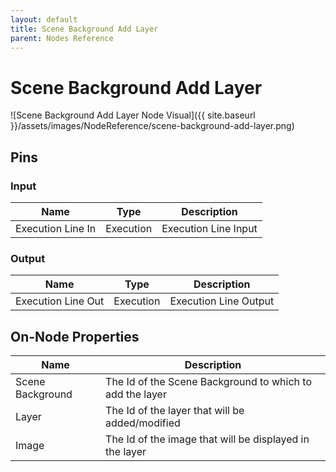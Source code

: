```yaml
---
layout: default
title: Scene Background Add Layer
parent: Nodes Reference
---
```

# Scene Background Add Layer

![Scene Background Add Layer Node Visual]({{ site.baseurl }}/assets/images/NodeReference/scene-background-add-layer.png)

## Pins

### Input

| Name | Type | Description |
| --- | --- | --- |
| Execution Line In | Execution | Execution Line Input |

### Output

| Name | Type | Description |
| --- | --- | --- |
| Execution Line Out | Execution | Execution Line Output |

## On-Node Properties

| Name | Description |
| --- | --- |
| Scene Background | The Id of the Scene Background to which to add the layer |
| Layer | The Id of the layer that will be added/modified |
| Image | The Id of the image that will be displayed in the layer |